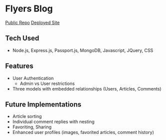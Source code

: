 # Flyers Blog

[Public Repo](https://github.com/DerekFludz/flyersblog)
[Deployed Site](https://damp-plains-34311.herokuapp.com)

## Tech Used

* Node.js, Express.js, Passport.js, MongoDB, Javascript, JQuery, CSS

## Features

* User Authentication
  * Admin vs User restrictions
* Three models with embedded relationships (Users, Articles, Comments)

## Future Implementations

* Article sorting
* Individual comment replies with nesting
* Favoriting, Sharing
* Enhanced user profiles (images, favorited articles, comment history)
